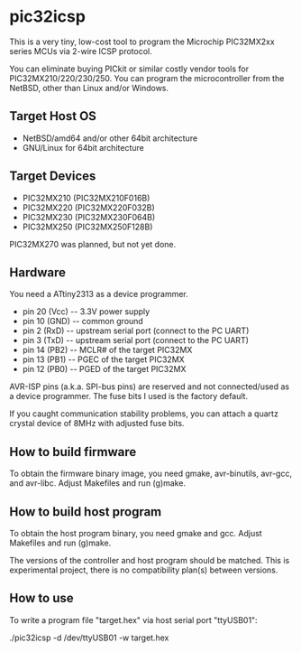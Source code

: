 # pic32icsp

This is a very tiny, low-cost tool to program
the Microchip PIC32MX2xx series MCUs via 2-wire ICSP protocol.

You can eliminate buying PICkit or similar costly vendor tools for PIC32MX210/220/230/250.
You can program the microcontroller from the NetBSD, other than Linux and/or Windows.

## Target Host OS

* NetBSD/amd64 and/or other 64bit architecture
* GNU/Linux for 64bit architecture

## Target Devices

* PIC32MX210 (PIC32MX210F016B)
* PIC32MX220 (PIC32MX220F032B)
* PIC32MX230 (PIC32MX230F064B)
* PIC32MX250 (PIC32MX250F128B)

PIC32MX270 was planned, but not yet done.

## Hardware

You need a ATtiny2313 as a device programmer.

* pin 20 (Vcc) -- 3.3V power supply
* pin 10 (GND) -- common ground
* pin 2 (RxD) -- upstream serial port (connect to the PC UART)
* pin 3 (TxD) -- upstream serial port (connect to the PC UART)
* pin 14 (PB2) -- MCLR# of the target PIC32MX
* pin 13 (PB1) -- PGEC of the target PIC32MX
* pin 12 (PB0) -- PGED of the target PIC32MX

AVR-ISP pins (a.k.a. SPI-bus pins) are reserved and not connected/used as a device programmer.
The fuse bits I used is the factory default.

If you caught communication stability problems,
you can attach a quartz crystal device of 8MHz with adjusted fuse bits.

## How to build firmware

To obtain the firmware binary image,
you need gmake, avr-binutils, avr-gcc, and avr-libc.
Adjust Makefiles and run (g)make.

## How to build host program

To obtain the host program binary,
you need gmake and gcc.
Adjust Makefiles and run (g)make.

The versions of the controller and host program should be matched.
This is experimental project,
there is no compatibility plan(s) between versions.

## How to use

To write a program file "target.hex" via host serial port "ttyUSB01":

./pic32icsp -d /dev/ttyUSB01 -w target.hex
